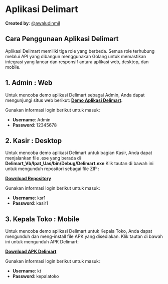 # Aplikasi Delimart
**Created by**: [@awaludinmil](https://github.com/awaludinmil)



## Cara Penggunaan Aplikasi Delimart

Aplikasi Delimart memiliki tiga role yang berbeda. Semua role terhubung melalui API yang dibangun menggunakan Golang untuk memastikan integrasi yang lancar dan responsif antara aplikasi web, desktop, dan mobile.

## 1. Admin : Web

Untuk mencoba demo aplikasi Delimart sebagai Admin, Anda dapat mengunjungi situs web berikut: 
[**Demo Aplikasi Delimart**](https://delimart.praktikum-cpanel-unbin.com).

Gunakan informasi login berikut untuk masuk:
- **Username**: Admin
- **Password**: 12345678

## 2. Kasir : Desktop

Untuk mencoba demo aplikasi Delimart untuk bagian Kasir, Anda dapat menjalankan file .exe yang berada di **Delimart_Vb/Ipat_Uas/bin/Debug/Delimart.exe** 
Klik tautan di bawah ini untuk mengunduh repositori sebagai file ZIP :

[**Download Repository**](https://github.com/awaludinmil/delimartpro/archive/refs/heads/main.zip)

Gunakan informasi login berikut untuk masuk:
- **Username**: ksr1
- **Password**: kasir1

## 3. Kepala Toko : Mobile

Untuk mencoba demo aplikasi Delimart untuk Kepala Toko, Anda dapat mengunduh dan meng-install file APK yang disediakan. Klik tautan di bawah ini untuk mengunduh APK Delimart:

[**Download APK Delimart**](https://github.com/awaludinmil/delimartpro/raw/main/Delimart_Flutter/delimart_apk/Delimart.apk)

Gunakan informasi login berikut untuk masuk:
- **Username**: kt
- **Password**: kepalatoko
